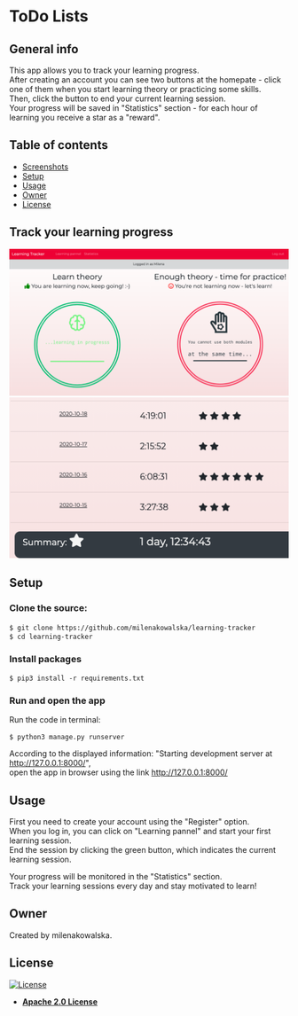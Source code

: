 # ToDo Lists

## General info

This app allows you to track your learning progress. \
After creating an account you can see two buttons at the homepate - click one of them when you start learning theory or practicing some skills. \
Then, click the button to end your current learning session. \
Your progress will be saved in "Statistics" section - for each hour of learning you receive a star as a "reward".


## Table of contents
* [Screenshots](#screenshots)
* [Setup](#setup)
* [Usage](#usage)
* [Owner](#owner)
* [License](#license)

## Track your learning progress
![Screenshot1](./img/Screenshot1.png)
![Screenshot2](./img/Screenshot2.png)

## Setup
### Clone the source:

```shell
$ git clone https://github.com/milenakowalska/learning-tracker
$ cd learning-tracker
```
### Install packages

```shell
$ pip3 install -r requirements.txt
```
### Run and open the app

Run the code in terminal:

```shell
$ python3 manage.py runserver
```

According to the displayed information: "Starting development server at http://127.0.0.1:8000/",  \
open the app in browser using the link http://127.0.0.1:8000/

## Usage

First you need to create your account using the "Register" option. \
When you log in, you can click on "Learning pannel" and start your first learning session. \
End the session by clicking the green button, which indicates the current learning session. 

Your progress will be monitored in the "Statistics" section. \
Track your learning sessions every day and stay motivated to learn!

## Owner
Created by milenakowalska.

## License
[![License](https://img.shields.io/badge/License-Apache%202.0-blue.svg)](https://opensource.org/licenses/Apache-2.0)

- **[ Apache 2.0 License ](https://choosealicense.com/licenses/apache-2.0/)**
